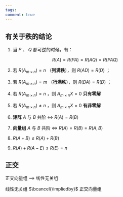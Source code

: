 ```yaml
---
tags: 
comment: true
---
```

## 有关于秩的结论

1. 当 $P$ 、 $Q$ 都可逆的时候，有：

$$
R(A) = R(PA) = R(AQ) = R(PAQ)
$$

2. 若 $R(A_{m\times n}) = n$ （**列满秩**），则 $R(AD) = R(D)$ ；

3. 若 $R(A_{m\times n}) = m$ （**行满秩**），则 $R(DA) = R(D)$ ；

4. 若 $R(A_{m\times n}) = n$ ，则 $A_{m\times n}X = 0$ **只有零解**

5. 若 $R(A_{m\times n}) \neq n$ ，则 $A_{m\times n}X = 0$ **有非零解**

6. **矩阵** $A$ 与 $B$ 共阶 $\Leftrightarrow$ $R(A) = R(B)$

7. **向量组** $A$ 与 $B$ 共阶 $\Leftrightarrow$ $R(A) = R(B) = R(A,B)$

8. $R(A+B) \leq R(A) + R(B)$

9. $R(A) + R(A-E) \leq R(E) = n$

## 正交

正交向量组 $\implies$ 线性无关组

线性无关组 $\bcancel{\impliedby}$ 正交向量组

